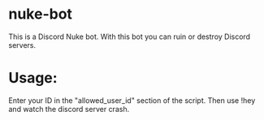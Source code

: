 # nuke-bot

This is a Discord Nuke bot. With this bot you can ruin or destroy Discord servers.

# Usage:
Enter your ID in the "allowed_user_id" section of the script. Then use !hey and watch the discord server crash.
